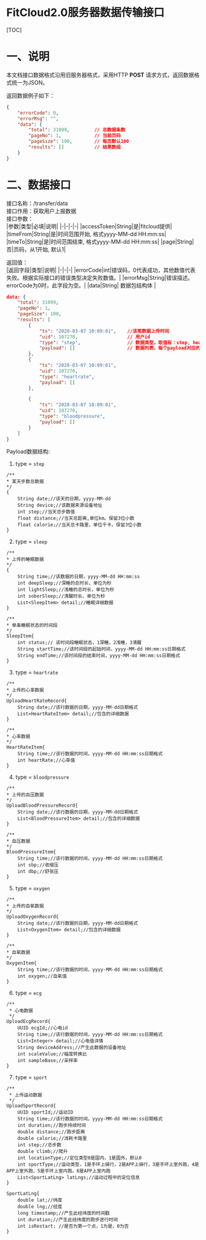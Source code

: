 # FitCloud2.0服务器数据传输接口

[TOC]

# 一、说明
本文档接口数据格式沿用旧服务器格式，采用HTTP **POST** 请求方式，返回数据格式统一为JSON。

返回数据例子如下：
```json
{
    "errorCode": 0,
    "errorMsg": "",
    "data": {
        "total": 31099,         // 总数据条数
        "pageNo": 1,            // 当前页码
        "pageSize": 100,        // 每页默认100
        "results": []           // 结果数组
    }
}
```

# 二、数据接口

接口名称：/transfer/data  
接口作用：获取用户上报数据  
接口参数：  
|参数|类型|必填|说明| 
|-|-|-|-|
|accessToken|String|是|fitcloud提供|
|timeFrom|String|是|时间范围开始, 格式yyyy-MM-dd HH:mm:ss|
|timeTo|String|是|时间范围结束, 格式yyyy-MM-dd HH:mm:ss|
|page|String|否|页码，从1开始, 默认1|


返回值：  
|返回字段|类型|说明|
|-|-|-|
|errorCode|int|错误码，0代表成功，其他数值代表失败。根据实际接口的错误类型决定失败数值。|
|errorMsg|String|错误描述。errorCode为0时，此字段为空。|
|data|String| 数据包结构体 |

```json
data: {
    "total": 31099,
    "pageNo": 1,
    "pageSize": 100,
    "results": [
        {
            "ts": "2020-03-07 10:09:01",    //该笔数据上传时间
            "uid": 107270,                  // 用户id
            "type": "step",                 // 数据类型，取值有：step, heartrate, bloodpressure, oxygen, ecg, sleep, sport,
            "payload": []                   // 数据列表，每个payload对应的数据结构见说明
        },
        {
            "ts": "2020-03-07 10:09:01",
            "uid": 107270,
            "type": "heartrate",
            "payload": []
        },

        {
            "ts": "2020-03-07 10:09:01",
            "uid": 107270,
            "type": "bloodpressure",
            "payload": []
        }
    ]
}
```

Payload数据结构:  

1. type = `step`

```
/**
* 某天步数总数据
*/
{
    String date;//该天的日期，yyyy-MM-dd
    String device;//该数据来源设备地址
    int step;//当天总步数值
    float distance;//当天总距离,单位km。保留3位小数
    float calorie;//当天总卡路里，单位千卡。保留3位小数
}
```

2. type = `sleep`

```
/**
* 上传的睡眠数据
*/
{
    String time;//该数据的日期，yyyy-MM-dd HH:mm:ss
    int	deepSleep;//深睡的总时长，单位为秒
    int	lightSleep;//浅睡的总时长，单位为秒
    int	soberSleep;//清醒时长，单位为秒
    List<SleepItem> detail;//睡眠详细数据
}

/**
* 单条睡眠状态的时间段
*/
SleepItem{
	int status;// 该时间段睡眠状态，1深睡，2浅睡，3清醒
	String startTime;//该时间段的起始时间，yyyy-MM-dd HH:mm:ss日期格式
	String endTime;//该时间段的结束时间，yyyy-MM-dd HH:mm:ss日期格式
}

```

3. type = `heartrate`

```
/**
* 上传的心率数据
*/
UploadHeartRateRecord{
    String date;//该行数据的日期，yyyy-MM-dd日期格式
    List<HeartRateItem> detail;//包含的详细数据
}

/**
* 心率数据
*/
HeartRateItem{
    String time;//该行数据的时间，yyyy-MM-dd HH:mm:ss日期格式
    int	heartRate;//心率值
}

```

4. type = `bloodpressure`

```
/**
* 上传的血压数据
*/
UploadBloodPressureRecord{
    String date;//该行数据的日期，yyyy-MM-dd日期格式
    List<BloodPressureItem> detail;//包含的详细数据
}

/**
* 血压数据
*/
BloodPressureItem{
    String time;//该行数据的时间，yyyy-MM-dd HH:mm:ss日期格式
    int	sbp;//收缩压
    int	dbp;//舒张压
}
```

5. type = `oxygen`

```
/**
* 上传的血氧数据
*/
UploadOxygenRecord{
    String date;//该行数据的日期，yyyy-MM-dd日期格式
    List<OxygenItem> detail;//包含的详细数据
}

/**
* 血氧数据
*/
OxygenItem{
    String time;//该行数据的时间，yyyy-MM-dd HH:mm:ss日期格式
    int	oxygen;//血氧值
}

```

6. type = `ecg`

```
/**
 * 心电数据
 */
UploadEcgRecord{
    UUID ecgId;//心电id
    String time;//该行数据的时间，yyyy-MM-dd HH:mm:ss日期格式
    List<Integer> detail;//心电值详情
    String deviceAddress;//产生此数据的设备地址
    int scaleValue;//幅度转换比
    int sampleBase;//采样率
}

```

7. type = `sport`

```
/**
 * 上传运动数据
 */
UploadSportRecord{
    UUID sportId;//运动ID
    String time;//该行数据的时间，yyyy-MM-dd HH:mm:ss日期格式
    int duration;//跑步持续时间
    double distance;//跑步距离
    double calorie;//消耗卡路里
    int step;//总步数
    double climb;//爬升
    int locationType;//定位类型0是国内，1是国外，默认0
    int sportType;//运动类型，1是手环上骑行，2是APP上骑行，3是手环上室外跑，4是APP上室外跑，5是手环上室内跑，6是APP上室内跑
    List<SportLatLng> latLngs;//运动过程中的定位信息
}

SportLatLng{
    double lat;//纬度
    double lng;//经度
    long timestamp;//产生此经纬度的时间戳
    int duration;//产生此经纬度的跑步进行时间
    int isRestart; //是否为第一个点，1为是，0为否
}
```